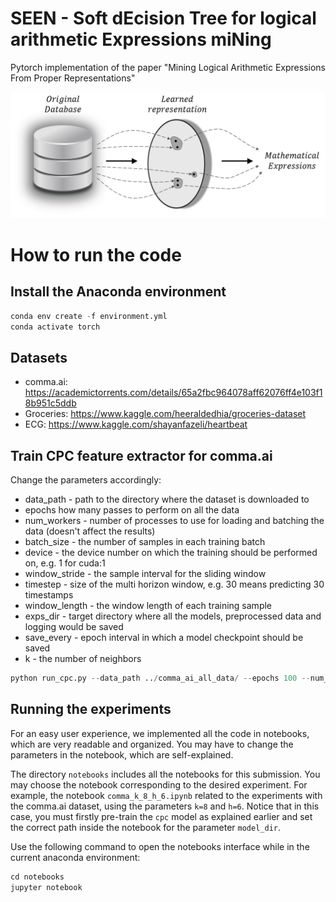 # SEEN - Soft dEcision Tree for logical arithmetic Expressions miNing

Pytorch implementation of the paper "Mining Logical Arithmetic Expressions From Proper Representations"

![logo](figures/problem_illu.png)
# How to run the code

## Install the Anaconda environment

```python
conda env create -f environment.yml
conda activate torch
```

## Datasets
- comma.ai: https://academictorrents.com/details/65a2fbc964078aff62076ff4e103f18b951c5ddb
- Groceries: https://www.kaggle.com/heeraldedhia/groceries-dataset
- ECG: https://www.kaggle.com/shayanfazeli/heartbeat

## Train CPC feature extractor for comma.ai
Change the parameters accordingly:
* data_path - path to the directory where the dataset is downloaded to
* epochs how many passes to perform on all the data
* num_workers - number of processes to use for loading and batching the data (doesn't affect the results)
* batch_size - the number of samples in each training batch
* device - the device number on which the training should be performed on, e.g. 1 for cuda:1
* window_stride - the sample interval for the sliding window
* timestep - size of the multi horizon window, e.g. 30 means predicting 30 timestamps
* window_length - the window length of each training sample
* exps_dir - target directory where all the models, preprocessed data and logging would be saved
* save_every - epoch interval in which a model checkpoint should be saved
* k - the number of neighbors 
```python
python run_cpc.py --data_path ../comma_ai_all_data/ --epochs 100 --num_workers 1 --batch_size 512 --device 1 --window_stride 200 --timestep 30 --window_length 2000 --exps_dir <dir> --k <k>
```

## Running the experiments
For an easy user experience, we implemented all the code in notebooks, which are very readable and organized. You may have to change the parameters in the notebook, which are self-explained.

The directory `notebooks` includes all the notebooks for this submission. You may choose the notebook corresponding to the desired experiment. For example, the notebook `comma_k_8_h_6.ipynb` related to the experiments with the comma.ai dataset, using the parameters `k=8` and `h=6`. Notice that in this case, you must firstly pre-train the `cpc` model as explained earlier and set the correct path inside the notebook for the parameter `model_dir`.  

Use the following command to open the notebooks interface while in the current anaconda environment:

```python
cd notebooks
jupyter notebook
```
